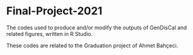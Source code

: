# Final-Project-2021
The codes used to produce and/or modify the outputs of GenDisCal and related figures, written in R Studio.

These codes are related to the Graduation project of Ahmet Bahçeci.
